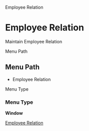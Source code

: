 
Employee Relation
# Employee Relation


Maintain Employee Relation

Menu Path
## Menu Path



- Employee Relation

Menu Type
### Menu Type

**Window**


[Employee Relation](../../functional-guide/window/window-employee-relation.md)